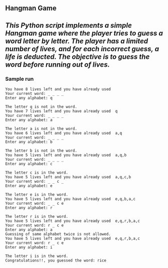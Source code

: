 ## Hangman Game
*This Python script implements a simple Hangman game where the player tries to
guess a word letter by letter. The player has a limited number of lives, and 
for each incorrect guess, a life is deducted. The objective is to guess the 
word before running out of lives.*
---
### Sample run
````
You have 8 lives left and you have already used  
Your current word: _ _ _ _
Enter any alphabet: q

The letter q is not in the word.
You have 7 lives left and you have already used  q
Your current word: _ _ _ _
Enter any alphabet: a

The letter a is not in the word.
You have 6 lives left and you have already used  a,q
Your current word: _ _ _ _
Enter any alphabet: b

The letter b is not in the word.
You have 5 lives left and you have already used  a,q,b
Your current word: _ _ _ _
Enter any alphabet: c

The letter c is in the word.
You have 5 lives left and you have already used  a,q,c,b
Your current word: _ _ c _
Enter any alphabet: e

The letter e is in the word.
You have 5 lives left and you have already used  e,q,b,a,c
Your current word: _ _ c e
Enter any alphabet: r

The letter r is in the word.
You have 5 lives left and you have already used  e,q,r,b,a,c
Your current word: r _ c e
Enter any alphabet: a
Guessing of same alphabet twice is not allowed.
You have 5 lives left and you have already used  e,q,r,b,a,c
Your current word: r _ c e
Enter any alphabet: i

The letter i is in the word.
Congratulations!!, you guessed the word: rice
````

